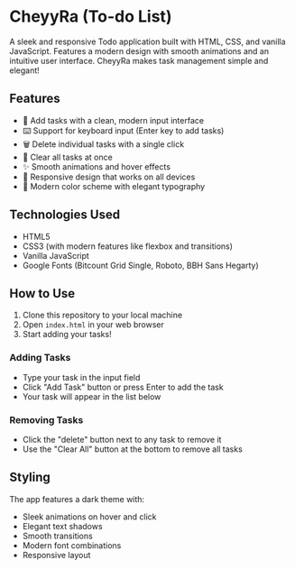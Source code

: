 # CheyyRa (To-do List)

A sleek and responsive Todo application built with HTML, CSS, and vanilla JavaScript. Features a modern design with smooth animations and an intuitive user interface. CheyyRa makes task management simple and elegant!

## Features

- 📝 Add tasks with a clean, modern input interface
- ⌨️ Support for keyboard input (Enter key to add tasks)
- 🗑️ Delete individual tasks with a single click
- 🧹 Clear all tasks at once
- ✨ Smooth animations and hover effects
- 📱 Responsive design that works on all devices
- 🎨 Modern color scheme with elegant typography

## Technologies Used

- HTML5
- CSS3 (with modern features like flexbox and transitions)
- Vanilla JavaScript
- Google Fonts (Bitcount Grid Single, Roboto, BBH Sans Hegarty)

## How to Use

1. Clone this repository to your local machine
2. Open `index.html` in your web browser
3. Start adding your tasks!

### Adding Tasks
- Type your task in the input field
- Click "Add Task" button or press Enter to add the task
- Your task will appear in the list below

### Removing Tasks
- Click the "delete" button next to any task to remove it
- Use the "Clear All" button at the bottom to remove all tasks

## Styling

The app features a dark theme with:
- Sleek animations on hover and click
- Elegant text shadows
- Smooth transitions
- Modern font combinations
- Responsive layout



